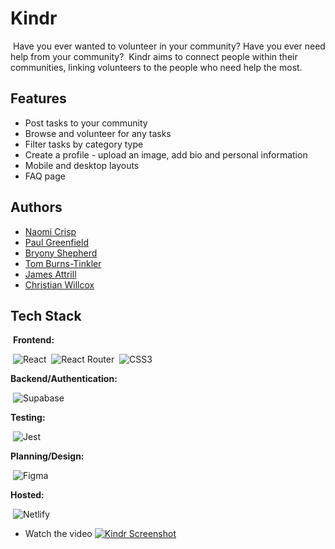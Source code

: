 
# Kindr
​
Have you ever wanted to volunteer in your community? Have you ever need help from your community?
​
Kindr aims to connect people within their communities, linking volunteers to the people who need help the most.
​
​
## Features​
- Post tasks to your community
- Browse and volunteer for any tasks 
- Filter tasks by category type
- Create a profile - upload an image, add bio and personal information
- Mobile and desktop layouts
- FAQ page 
​
​
​
## Authors​
- [Naomi Crisp](https://github.com/naomicrisp)
- [Paul Greenfield](https://github.com/percygr)
- [Bryony Shepherd](https://github.com/bryonyShep)
- [Tom Burns-Tinkler](https://github.com/Tomuos)
- [James Attrill](https://github.com/attrill20)
- [Christian Willcox](https://github.com/lastcastleofbowser)
​
## Tech Stack
​
**Frontend:**

​
![React](https://img.shields.io/badge/react-%2320232a.svg?style=for-the-badge&logo=react&logoColor=%2361DAFB)
​
![React Router](https://img.shields.io/badge/React_Router-CA4245?style=for-the-badge&logo=react-router&logoColor=white)
​
![CSS3](https://img.shields.io/badge/css3-%231572B6.svg?style=for-the-badge&logo=css3&logoColor=white)
​

**Backend/Authentication:**

​
![Supabase](https://img.shields.io/badge/Supabase-3ECF8E?style=for-the-badge&logo=supabase&logoColor=white)
​

**Testing:**  

​
![Jest](https://img.shields.io/badge/-jest-%23C21325?style=for-the-badge&logo=jest&logoColor=white)
​

**Planning/Design:**  

​
![Figma](https://img.shields.io/badge/figma-%23F24E1E.svg?style=for-the-badge&logo=figma&logoColor=white)
​

**Hosted:**  

​
![Netlify](https://img.shields.io/badge/netlify-%23000000.svg?style=for-the-badge&logo=netlify&logoColor=#00C7B7)
​
​​
​
- Watch the video
[​![Kindr Screenshot](https://github.com/jsonandthearguments/kindr/assets/21970527/a04084d1-c4e5-4ada-8c3f-5228af85363c)​](https://www.youtube.com/watch?v=Fc4mhUFAl10)
​
